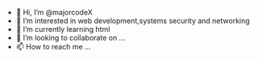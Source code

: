 - 👋 Hi, I’m @majorcodeX
- 👀 I’m interested in web development,systems security and networking 
- 🌱 I’m currently learning html 
- 💞️ I’m looking to collaborate on ...
- 📫 How to reach me ...

<!---
majorcodeX/majorcodeX is a ✨ special ✨ repository because its `README.md` (this file) appears on your GitHub profile.
You can click the Preview link to take a look at your changes.
--->
